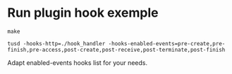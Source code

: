 # Run plugin hook exemple

    make

    tusd -hooks-http=./hook_handler -hooks-enabled-events=pre-create,pre-finish,pre-access,post-create,post-receive,post-terminate,post-finish

Adapt enabled-events hooks list for your needs.
